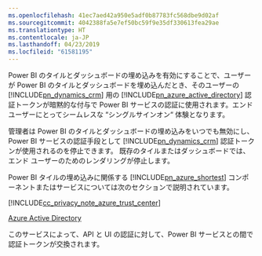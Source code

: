 ```yaml
---
ms.openlocfilehash: 41ec7aed42a950e5adf0b87783fc568dbe9d02af
ms.sourcegitcommit: 4042388fa5e7ef50bc59f9e35df330613fea29ae
ms.translationtype: HT
ms.contentlocale: ja-JP
ms.lasthandoff: 04/23/2019
ms.locfileid: "61581195"
---
```

Power BI のタイルとダッシュボードの埋め込みを有効にすることで、ユーザーが Power BI のタイルとダッシュボードを埋め込んだとき、そのユーザーの [!INCLUDE[pn_dynamics_crm](pn-dynamics-crm.md)] 用の [!INCLUDE[pn_azure_active_directory](pn-azure-active-directory.md)] 認証トークンが暗黙的な付与で Power BI サービスの認証に使用されます。エンド ユーザーにとってシームレスな “シングルサインオン“ 体験となります。  
  
 管理者は Power BI のタイルとダッシュボードの埋め込みをいつでも無効にし、Power BI サービスの認証手段として [!INCLUDE[pn_dynamics_crm](pn-dynamics-crm.md)] 認証トークンが使用されるのを停止できます。 既存のタイルまたはダッシュボードでは、エンド ユーザーのためのレンダリングが停止します。  
  
 Power BI タイルの埋め込みに関係する [!INCLUDE[pn_azure_shortest](pn-azure-shortest.md)] コンポーネントまたはサービスについては次のセクションで説明されています。  
  
 [!INCLUDE[cc_privacy_note_azure_trust_center](cc-privacy-note-azure-trust-center.md)]  
  
 [Azure Active Directory](https://azure.microsoft.com/services/active-directory/)  
  
 このサービスによって、API と UI の認証に対して、Power BI サービスとの間で認証トークンが交換されます。